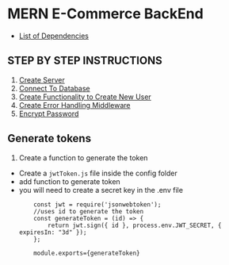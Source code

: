 # MERN E-Commerce BackEnd

- [List of Dependencies](./INSTRUCTIONS/DEPENDENCIES.md)

## STEP BY STEP INSTRUCTIONS
1. [Create Server](./INSTRUCTIONS/CREATESERVER.md)
2. [Connect To Database](./INSTRUCTIONS/CONNECTTODB.md)
3. [Create Functionality to Create New User](./INSTRUCTIONS/NewUserFunctionality.md)
4. [Create Error Handling Middleware](./INSTRUCTIONS/ERRORHANDLINGMIDDLEWARE.md)
5. [Encrypt Password](./INSTRUCTIONS/ENCRYPTPASSWORD.md)



## Generate tokens
1. Create a function to generate the token
- Create a `jwtToken.js` file inside the config folder
- add function to generate token
- you will need to create a secret key in the .env file
    ```
        const jwt = require('jsonwebtoken');
        //uses id to generate the token
        const generateToken = (id) => {
            return jwt.sign({ id }, process.env.JWT_SECRET, { expiresIn: "3d" });
        };

        module.exports={generateToken}
    ```